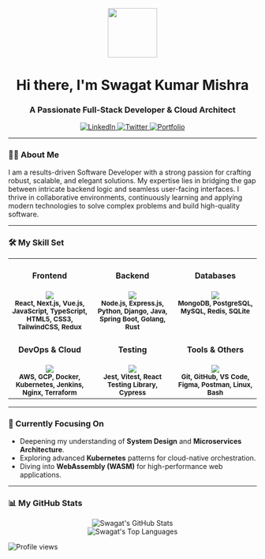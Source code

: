 <!-- 
Hi, Swagat! 

To make this your own, you'll need to:
1. Update the social media links to your actual profiles.
2. Customize the list of skills under "My Skill Set" to reflect your expertise.
3. Update the "Currently Focusing On" section with your current learning goals.

Good luck! 
-->

<div id="header" align="center">
  <img src="https://media.giphy.com/media/M9gbBd9nbDrOTu1Mqx/giphy.gif" width="100"/>
  <h1>
    Hi there, I'm Swagat Kumar Mishra
    <br/>
  </h1>
  <h3>A Passionate Full-Stack Developer & Cloud Architect</h3>
</div>

<div id="socials" align="center">
  <a href="#"> <!-- Add your LinkedIn profile link here -->
    <img src="https://img.shields.io/badge/LinkedIn-0077B5?style=for-the-badge&logo=linkedin&logoColor=white" alt="LinkedIn"/>
  </a>
  <a href="#"> <!-- Add your Twitter profile link here -->
    <img src="https://img.shields.io/badge/Twitter-1DA1F2?style=for-the-badge&logo=twitter&logoColor=white" alt="Twitter"/>
  </a>
  <a href="#"> <!-- Add your personal portfolio link here -->
    <img src="https://img.shields.io/badge/Portfolio-255E63?style=for-the-badge&logo=hugo&logoColor=white" alt="Portfolio"/>
  </a>
</div>

---

### 👨‍💻 About Me

I am a results-driven Software Developer with a strong passion for crafting robust, scalable, and elegant solutions. My expertise lies in bridging the gap between intricate backend logic and seamless user-facing interfaces. I thrive in collaborative environments, continuously learning and applying modern technologies to solve complex problems and build high-quality software.

---

### 🛠️ My Skill Set

<table>
  <tr>
    <td valign="top" width="33%">
      <div align="center">
        <h4>Frontend</h4>
        <img src="https://skillicons.dev/icons?i=react,nextjs,vue,js,ts,html,css,tailwind,redux" /><br>
        <sub><b>React, Next.js, Vue.js, JavaScript, TypeScript, HTML5, CSS3, TailwindCSS, Redux</b></sub>
      </div>
    </td>
    <td valign="top" width="33%">
      <div align="center">
        <h4>Backend</h4>
        <img src="https://skillicons.dev/icons?i=nodejs,express,py,django,java,spring,go,rust" /><br>
        <sub><b>Node.js, Express.js, Python, Django, Java, Spring Boot, Golang, Rust</b></sub>
      </div>
    </td>
    <td valign="top" width="33%">
      <div align="center">
        <h4>Databases</h4>
        <img src="https://skillicons.dev/icons?i=mongodb,postgres,mysql,redis,sqlite" /><br>
        <sub><b>MongoDB, PostgreSQL, MySQL, Redis, SQLite</b></sub>
      </div>
    </td>
  </tr>
  <tr>
    <td valign="top" width="33%">
      <div align="center">
        <h4>DevOps & Cloud</h4>
        <img src="https://skillicons.dev/icons?i=aws,gcp,docker,kubernetes,jenkins,nginx,terraform" /><br>
        <sub><b>AWS, GCP, Docker, Kubernetes, Jenkins, Nginx, Terraform</b></sub>
      </div>
    </td>
    <td valign="top" width="33%">
      <div align="center">
        <h4>Testing</h4>
        <img src="https://skillicons.dev/icons?i=jest,vitest,testinglibrary,cypress" /><br>
        <sub><b>Jest, Vitest, React Testing Library, Cypress</b></sub>
      </div>
    </td>
    <td valign="top" width="33%">
      <div align="center">
        <h4>Tools & Others</h4>
        <img src="https://skillicons.dev/icons?i=git,github,vscode,figma,postman,linux,bash" /><br>
        <sub><b>Git, GitHub, VS Code, Figma, Postman, Linux, Bash</b></sub>
      </div>
    </td>
  </tr>
</table>

---

### 🌱 Currently Focusing On

-   Deepening my understanding of **System Design** and **Microservices Architecture**.
-   Exploring advanced **Kubernetes** patterns for cloud-native orchestration.
-   Diving into **WebAssembly (WASM)** for high-performance web applications.

---

### 📊 My GitHub Stats

<p align="center">
  <!-- Replace 'Swagat-Kumar-Mishra' with your GitHub username -->
  <img src="https://github-readme-stats.vercel.app/api?username=Swagat-Kumar-Mishra&show_icons=true&theme=dracula&rank_icon=github" alt="Swagat's GitHub Stats"/>
  <br/>
  <img src="https://github-readme-stats.vercel.app/api/top-langs/?username=Swagat-Kumar-Mishra&layout=compact&theme=dracula" alt="Swagat's Top Languages"/>
</p>

<!-- Optional: Profile views counter -->
<p align="left"> 
  <img src="https://komarev.com/ghpvc/?username=Swagat-Kumar-Mishra&label=Profile%20views&color=0e75b6&style=flat" alt="Profile views" />
</p>
